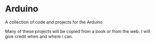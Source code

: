 # Arduino
A collection of code and projects for the Arduino

Many of these projects will be copied from a book or from the web. I will give credit when and where I can.
